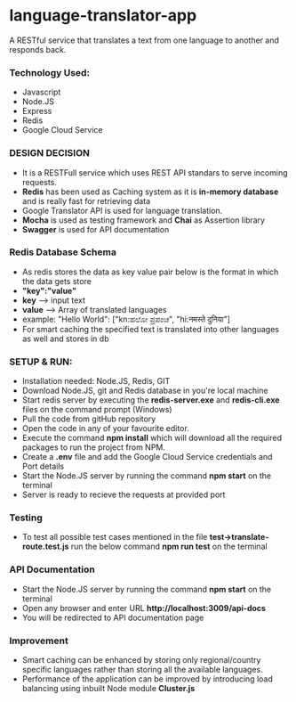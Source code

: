 # language-translator-app
A RESTful service that translates a text from one language to another and responds back.

### Technology Used:
- Javascript
- Node.JS
- Express
- Redis
- Google Cloud Service

### DESIGN DECISION
- It is a RESTFull service which uses REST API standars to serve incoming requests.
- **Redis** has been used as Caching system as it is **in-memory database** and is really fast for retrieving data
- Google Translator API is used for language translation.
- **Mocha** is used as testing framework and **Chai** as Assertion library
- **Swagger** is used for API documentation

### Redis Database Schema
- As redis stores the data as key value pair below is the format in which the data gets store
- **"key":"value"** 
- **key** --> input text
- **value** --> Array of translated languages
- example: "Hello World": ["kn:ಹಲೋ ಪ್ರಪಂಚ", "hi:नमस्ते दुनिया"]
- For smart caching the specified text is translated into other languages as well and stores in db

### SETUP & RUN:
- Installation needed: Node.JS, Redis, GIT
- Download Node.JS, git and Redis database in you're local machine
- Start redis server by executing the **redis-server.exe** and **redis-cli.exe** files on the command prompt (Windows)
- Pull the code from gitHub repository
- Open the code in any of your favourite editor.
- Execute the command **npm install** which will download all the required packages to run the project from NPM.
- Create a **.env** file and add the Google Cloud Service credentials and Port details
- Start the Node.JS server by running the command **npm start** on the terminal
- Server is ready to recieve the requests at provided port

### Testing
- To test all possible test cases mentioned in the file **test->translate-route.test.js** run the below command **npm run test** on the terminal
  
### API Documentation
- Start the Node.JS server by running the command **npm start** on the terminal
- Open any browser and enter URL **http://localhost:3009/api-docs**
- You will be redirected to API documentation page

### Improvement
- Smart caching can be enhanced by storing only regional/country specific languages rather than storing all the available languages.
- Performance of the application can be improved by introducing load balancing using inbuilt Node module **Cluster.js**
